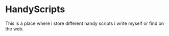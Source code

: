 HandyScripts
============
This is a place where i store different handy scripts i write myself or find on the web. 
